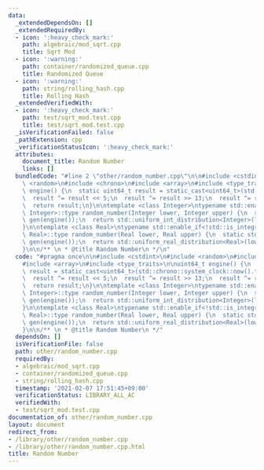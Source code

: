 ```yaml
---
data:
  _extendedDependsOn: []
  _extendedRequiredBy:
  - icon: ':heavy_check_mark:'
    path: algebraic/mod_sqrt.cpp
    title: Sqrt Mod
  - icon: ':warning:'
    path: container/randomized_queue.cpp
    title: Randomized Queue
  - icon: ':warning:'
    path: string/rolling_hash.cpp
    title: Rolling Hash
  _extendedVerifiedWith:
  - icon: ':heavy_check_mark:'
    path: test/sqrt_mod.test.cpp
    title: test/sqrt_mod.test.cpp
  _isVerificationFailed: false
  _pathExtension: cpp
  _verificationStatusIcon: ':heavy_check_mark:'
  attributes:
    document_title: Random Number
    links: []
  bundledCode: "#line 2 \"other/random_number.cpp\"\n\n#include <cstdint>\n#include\
    \ <random>\n#include <chrono>\n#include <array>\n#include <type_traits>\n\nuint64_t\
    \ engine() {\n  static uint64_t result = static_cast<uint64_t>(std::chrono::system_clock::now().time_since_epoch().count());\n\
    \  result ^= result << 5;\n  result ^= result >> 13;\n  result ^= result << 7;\n\
    \  return result;\n}\n\ntemplate <class Integer>\ntypename std::enable_if<std::is_integral<Integer>::value,\
    \ Integer>::type random_number(Integer lower, Integer upper) {\n  static std::default_random_engine\
    \ gen(engine());\n  return std::uniform_int_distribution<Integer>(lower, upper)(gen);\n\
    }\n\ntemplate <class Real>\ntypename std::enable_if<!std::is_integral<Real>::value,\
    \ Real>::type random_number(Real lower, Real upper) {\n  static std::default_random_engine\
    \ gen(engine());\n  return std::uniform_real_distribution<Real>(lower, upper)(gen);\n\
    }\n\n/** \n * @title Random Number\n */\n"
  code: "#pragma once\n\n#include <cstdint>\n#include <random>\n#include <chrono>\n\
    #include <array>\n#include <type_traits>\n\nuint64_t engine() {\n  static uint64_t\
    \ result = static_cast<uint64_t>(std::chrono::system_clock::now().time_since_epoch().count());\n\
    \  result ^= result << 5;\n  result ^= result >> 13;\n  result ^= result << 7;\n\
    \  return result;\n}\n\ntemplate <class Integer>\ntypename std::enable_if<std::is_integral<Integer>::value,\
    \ Integer>::type random_number(Integer lower, Integer upper) {\n  static std::default_random_engine\
    \ gen(engine());\n  return std::uniform_int_distribution<Integer>(lower, upper)(gen);\n\
    }\n\ntemplate <class Real>\ntypename std::enable_if<!std::is_integral<Real>::value,\
    \ Real>::type random_number(Real lower, Real upper) {\n  static std::default_random_engine\
    \ gen(engine());\n  return std::uniform_real_distribution<Real>(lower, upper)(gen);\n\
    }\n\n/** \n * @title Random Number\n */"
  dependsOn: []
  isVerificationFile: false
  path: other/random_number.cpp
  requiredBy:
  - algebraic/mod_sqrt.cpp
  - container/randomized_queue.cpp
  - string/rolling_hash.cpp
  timestamp: '2021-02-07 17:51:45+09:00'
  verificationStatus: LIBRARY_ALL_AC
  verifiedWith:
  - test/sqrt_mod.test.cpp
documentation_of: other/random_number.cpp
layout: document
redirect_from:
- /library/other/random_number.cpp
- /library/other/random_number.cpp.html
title: Random Number
---
```

